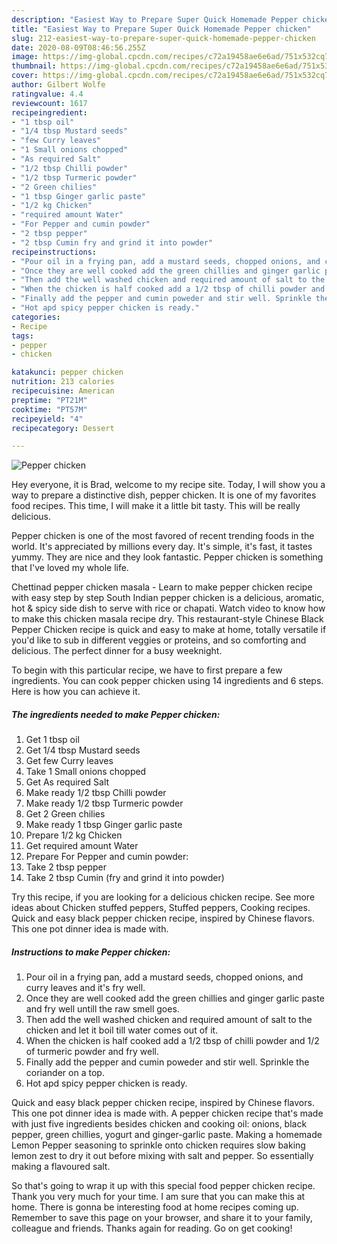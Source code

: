 ```yaml
---
description: "Easiest Way to Prepare Super Quick Homemade Pepper chicken"
title: "Easiest Way to Prepare Super Quick Homemade Pepper chicken"
slug: 212-easiest-way-to-prepare-super-quick-homemade-pepper-chicken
date: 2020-08-09T08:46:56.255Z
image: https://img-global.cpcdn.com/recipes/c72a19458ae6e6ad/751x532cq70/pepper-chicken-recipe-main-photo.jpg
thumbnail: https://img-global.cpcdn.com/recipes/c72a19458ae6e6ad/751x532cq70/pepper-chicken-recipe-main-photo.jpg
cover: https://img-global.cpcdn.com/recipes/c72a19458ae6e6ad/751x532cq70/pepper-chicken-recipe-main-photo.jpg
author: Gilbert Wolfe
ratingvalue: 4.4
reviewcount: 1617
recipeingredient:
- "1 tbsp oil"
- "1/4 tbsp Mustard seeds"
- "few Curry leaves"
- "1 Small onions chopped"
- "As required Salt"
- "1/2 tbsp Chilli powder"
- "1/2 tbsp Turmeric powder"
- "2 Green chilies"
- "1 tbsp Ginger garlic paste"
- "1/2 kg Chicken"
- "required amount Water"
- "For Pepper and cumin powder"
- "2 tbsp pepper"
- "2 tbsp Cumin fry and grind it into powder"
recipeinstructions:
- "Pour oil in a frying pan, add a mustard seeds, chopped onions, and curry leaves and it&#39;s fry well."
- "Once they are well cooked add the green chillies and ginger garlic paste and fry well untill the raw smell goes."
- "Then add the well washed chicken and required amount of salt to the chicken and let it boil till water comes out of it."
- "When the chicken is half cooked add a 1/2 tbsp of chilli powder and 1/2 of turmeric powder and fry well."
- "Finally add the pepper and cumin poweder and stir well. Sprinkle the coriander on a top."
- "Hot apd spicy pepper chicken is ready."
categories:
- Recipe
tags:
- pepper
- chicken

katakunci: pepper chicken 
nutrition: 213 calories
recipecuisine: American
preptime: "PT21M"
cooktime: "PT57M"
recipeyield: "4"
recipecategory: Dessert

---
```



![Pepper chicken](https://img-global.cpcdn.com/recipes/c72a19458ae6e6ad/751x532cq70/pepper-chicken-recipe-main-photo.jpg)

Hey everyone, it is Brad, welcome to my recipe site. Today, I will show you a way to prepare a distinctive dish, pepper chicken. It is one of my favorites food recipes. This time, I will make it a little bit tasty. This will be really delicious.

Pepper chicken is one of the most favored of recent trending foods in the world. It's appreciated by millions every day. It's simple, it's fast, it tastes yummy. They are nice and they look fantastic. Pepper chicken is something that I've loved my whole life.

Chettinad pepper chicken masala - Learn to make pepper chicken recipe with easy step by step South Indian pepper chicken is a delicious, aromatic, hot &amp; spicy side dish to serve with rice or chapati. Watch video to know how to make this chicken masala recipe dry. This restaurant-style Chinese Black Pepper Chicken recipe is quick and easy to make at home, totally versatile if you&#39;d like to sub in different veggies or proteins, and so comforting and delicious. The perfect dinner for a busy weeknight.


To begin with this particular recipe, we have to first prepare a few ingredients. You can cook pepper chicken using 14 ingredients and 6 steps. Here is how you can achieve it.

<!--inarticleads1-->

##### The ingredients needed to make Pepper chicken:

1. Get 1 tbsp oil
1. Get 1/4 tbsp Mustard seeds
1. Get few Curry leaves
1. Take 1 Small onions chopped
1. Get As required Salt
1. Make ready 1/2 tbsp Chilli powder
1. Make ready 1/2 tbsp Turmeric powder
1. Get 2 Green chilies
1. Make ready 1 tbsp Ginger garlic paste
1. Prepare 1/2 kg Chicken
1. Get required amount Water
1. Prepare For Pepper and cumin powder:
1. Take 2 tbsp pepper
1. Take 2 tbsp Cumin (fry and grind it into powder)


Try this recipe, if you are looking for a delicious chicken recipe. See more ideas about Chicken stuffed peppers, Stuffed peppers, Cooking recipes. Quick and easy black pepper chicken recipe, inspired by Chinese flavors. This one pot dinner idea is made with. 

<!--inarticleads2-->

##### Instructions to make Pepper chicken:

1. Pour oil in a frying pan, add a mustard seeds, chopped onions, and curry leaves and it&#39;s fry well.
1. Once they are well cooked add the green chillies and ginger garlic paste and fry well untill the raw smell goes.
1. Then add the well washed chicken and required amount of salt to the chicken and let it boil till water comes out of it.
1. When the chicken is half cooked add a 1/2 tbsp of chilli powder and 1/2 of turmeric powder and fry well.
1. Finally add the pepper and cumin poweder and stir well. Sprinkle the coriander on a top.
1. Hot apd spicy pepper chicken is ready.


Quick and easy black pepper chicken recipe, inspired by Chinese flavors. This one pot dinner idea is made with. A pepper chicken recipe that&#39;s made with just five ingredients besides chicken and cooking oil: onions, black pepper, green chillies, yogurt and ginger-garlic paste. Making a homemade Lemon Pepper seasoning to sprinkle onto chicken requires slow baking lemon zest to dry it out before mixing with salt and pepper. So essentially making a flavoured salt. 

So that's going to wrap it up with this special food pepper chicken recipe. Thank you very much for your time. I am sure that you can make this at home. There is gonna be interesting food at home recipes coming up. Remember to save this page on your browser, and share it to your family, colleague and friends. Thanks again for reading. Go on get cooking!
